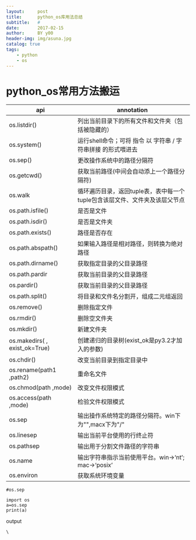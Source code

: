 ```yaml
---
layout:     post
title:      python_os库用法总结
subtitle:   #
date:       2017-02-15
author:     BY y00
header-img: img/asuna.jpg
catalog: true
tags:
    - python 
    - os
---
```

# python_os常用方法搬运
|    api    |annotation|
| ------ | ------ | 
|os.listdir()   |列出当前目录下的所有文件和文件夹（包括被隐藏的）|
|os.system()	|运行shell命令；可将 指令 以 字符串 / 字符串拼接 的形式喂进去|
|os.sep()	|更改操作系统中的路径分隔符|
|os.getcwd()	|获取当前路径(中间会自动添上一个路径分隔符)|
|os.walk	|循环遍历目录，返回tuple表，表中每一个tuple包含该层文件、文件夹及该层父节点|
|os.path.isfile()	|是否是文件|
|os.path.isdir()	|是否是文件夹|
|os.path.exists()	|路径是否存在|
|os.path.abspath()	|如果输入路径是相对路径，则转换为绝对路径|
|os.path.dirname()	|获取指定目录的父目录路径|
|os.path.pardir	|获取当前目录的父目录路径|
|os.pardir()	|获取当前目录的父目录路径|
|os.path.split()	|将目录和文件名分割开，组成二元组返回|
|os.remove()	|删除指定文件|
|os.rmdir()	|删除空文件夹|
|os.mkdir()	|新建文件夹|
|os.makedirs( , exist_ok=True)	|创建递归的目录树(exist_ok是py3.2才加入的参数)|
|os.chdir()	|改变当前目录到指定目录中|
|os.rename(path1 ,path2)	|重命名文件|
|os.chmod(path ,mode)	|改变文件权限模式|
|os.access(path ,mode)	|检验文件权限模式|
|os.sep	|输出操作系统特定的路径分隔符。win下为"\",macx下为"/"|
|os.linesep	|输出当前平台使用的行终止符|
|os.pathsep	|输出用于分割文件路径的字符串|
|os.name	|输出字符串指示当前使用平台。win->‘nt’; mac->‘posix’|
|os.environ	|获取系统环境变量|

```
#os.sep

import os
a=os.sep
print(a) 

```
output
```
\
```
